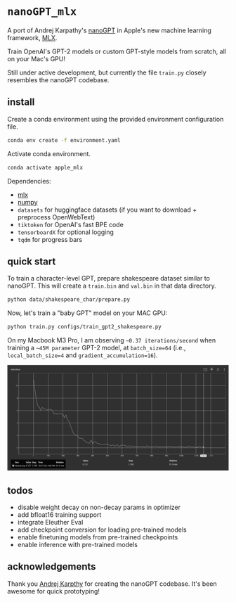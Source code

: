 # `nanoGPT_mlx`

A port of Andrej Karpathy's [nanoGPT](https://github.com/karpathy/nanoGPT) in Apple's new machine learning framework, [MLX](https://github.com/ml-explore/mlx).

Train OpenAI's GPT-2 models or custom GPT-style models from scratch, all on your Mac's GPU!

Still under active development, but currently the file `train.py` closely resembles the nanoGPT codebase.

## install

Create a conda environment using the provided
   environment configuration file.

```bash
conda env create -f environment.yaml
```

Activate conda environment.
```bash
conda activate apple_mlx
```

Dependencies:
- [mlx](https://ml-explore.github.io/mlx/build/html/index.html)
- [numpy](https://numpy.org/install/)
-  `datasets` for huggingface datasets (if you want to download + preprocess OpenWebText)
-  `tiktoken` for OpenAI's fast BPE code
-  `tensorboardX` for optional logging
-  `tqdm` for progress bars

## quick start
To train a character-level GPT, prepare shakespeare dataset similar to nanoGPT. This will create a `train.bin` and `val.bin` in that data directory.
```bash
python data/shakespeare_char/prepare.py
```

Now, let's train a "baby GPT" model on your MAC GPU:
```bash
python train.py configs/train_gpt2_shakespeare.py
```

On my Macbook M3 Pro, I am observing `~0.37 iterations/second` when training a `~45M parameter` GPT-2 model, at `batch_size=64` (i.e., `local_batch_size=4` and `gradient_accumulation=16`).

![repro124m](assets/baby_gpt2_shakespeare_train_loss.png)

## todos
- disable weight decay on non-decay params in optimizer
- add bfloat16 training support
- integrate Eleuther Eval
- add checkpoint conversion for loading pre-trained models
- enable finetuning models from pre-trained checkpoints
- enable inference with pre-trained models

## acknowledgements
Thank you [Andrej Karpthy](https://github.com/karpathy) for creating the nanoGPT codebase. It's been awesome for quick prototyping!
